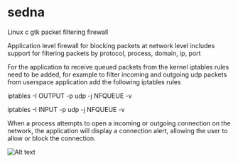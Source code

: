 # sedna
Linux c gtk packet filtering firewall 

Application level firewall for blocking packets at network level includes support for filtering packets by protocol, process, domain, ip, port 

For the application to receive queued packets from the kernel iptables rules need to be added, for example to filter incoming and outgoing udp packets from userspace application add the following iptables rules 

iptables -I OUTPUT -p udp  -j NFQUEUE -v

iptables -I INPUT -p udp  -j NFQUEUE -v

When a process attempts to open a incoming or outgoing connection on the network, the application will display a connection alert, allowing the user to allow or block the connection.

![Alt text](/relative/path/to/screenshot.png?raw=true "screenshot")
